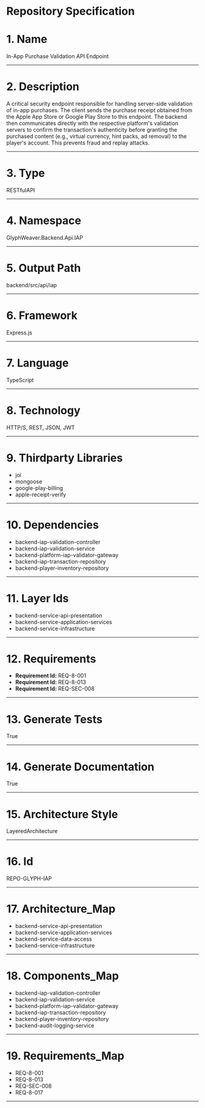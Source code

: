# Repository Specification

# 1. Name
In-App Purchase Validation API Endpoint


---

# 2. Description
A critical security endpoint responsible for handling server-side validation of in-app purchases. The client sends the purchase receipt obtained from the Apple App Store or Google Play Store to this endpoint. The backend then communicates directly with the respective platform's validation servers to confirm the transaction's authenticity before granting the purchased content (e.g., virtual currency, hint packs, ad removal) to the player's account. This prevents fraud and replay attacks.


---

# 3. Type
RESTfulAPI


---

# 4. Namespace
GlyphWeaver.Backend.Api.IAP


---

# 5. Output Path
backend/src/api/iap


---

# 6. Framework
Express.js


---

# 7. Language
TypeScript


---

# 8. Technology
HTTP/S, REST, JSON, JWT


---

# 9. Thirdparty Libraries

- joi
- mongoose
- google-play-billing
- apple-receipt-verify


---

# 10. Dependencies

- backend-iap-validation-controller
- backend-iap-validation-service
- backend-platform-iap-validator-gateway
- backend-iap-transaction-repository
- backend-player-inventory-repository


---

# 11. Layer Ids

- backend-service-api-presentation
- backend-service-application-services
- backend-service-infrastructure


---

# 12. Requirements

- **Requirement Id:** REQ-8-001  
- **Requirement Id:** REQ-8-013  
- **Requirement Id:** REQ-SEC-008  


---

# 13. Generate Tests
True


---

# 14. Generate Documentation
True


---

# 15. Architecture Style
LayeredArchitecture


---

# 16. Id
REPO-GLYPH-IAP


---

# 17. Architecture_Map

- backend-service-api-presentation
- backend-service-application-services
- backend-service-data-access
- backend-service-infrastructure


---

# 18. Components_Map

- backend-iap-validation-controller
- backend-iap-validation-service
- backend-platform-iap-validator-gateway
- backend-iap-transaction-repository
- backend-player-inventory-repository
- backend-audit-logging-service


---

# 19. Requirements_Map

- REQ-8-001
- REQ-8-013
- REQ-SEC-008
- REQ-8-017


---

